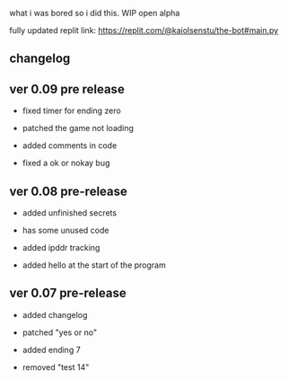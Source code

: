 what
i was bored so i did this. WIP open alpha

fully updated replit link: https://replit.com/@kaiolsenstu/the-bot#main.py

changelog
-
ver 0.09 pre release
-
- fixed timer for ending zero

- patched the game not loading

- added comments in code

- fixed a ok or nokay bug

ver 0.08 pre-release
-
- added unfinished secrets

- has some unused code

- added ipddr tracking

- added hello at the start of the program

ver 0.07 pre-release
-
- added changelog

- patched "yes or no"

- added ending 7

- removed "test 14"
